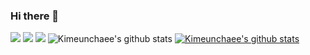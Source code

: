 ### Hi there 👋

<!--
**Kimeunchaee/Kimeunchaee** is a ✨ _special_ ✨ repository because its `README.md` (this file) appears on your GitHub profile.

Here are some ideas to get you started:

- 🔭 I’m currently working on ...
- 🌱 I’m currently learning ...
- 👯 I’m looking to collaborate on ...
- 🤔 I’m looking for help with ...
- 💬 Ask me about ...
- 📫 How to reach me: ...
- 😄 Pronouns: ...
- ⚡ Fun fact: ...
-->

<a href="#"><img src="https://img.shields.io/badge/Portfolio-E10098?style=flat-square&logo=GitHubSponsors&logoColor=white"/></a>
<a href="mailto:chae02188@gmail.com"><img src="https://img.shields.io/badge/chae02188@gmail.com-EA4335?style=flat-square&logo=Gmail&logoColor=white"/></a>
<a href="https://github.com/Kimeunchaee?tab=repositories"><img src="https://img.shields.io/badge/GitHub-181717?style=flat-square&logo=GitHub&logoColor=white"/></a>
![Kimeunchaee's github stats](https://github-readme-stats.vercel.app/api?username=Kimeunchaee&show_icons=true)
[![Kimeunchaee's github stats](https://github-readme-stats.vercel.app/api/top-langs/?username=Kimeunchaee&show_icons=true&hide_border=true&title_color=004386&icon_color=004386&layout=compact)](https://github.com/Kimeunchaee)
